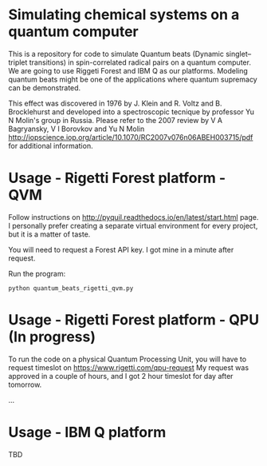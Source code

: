 # Simulating chemical systems on a quantum computer

This is a repository for code to simulate Quantum beats (Dynamic singlet–triplet transitions) in spin-correlated radical pairs
on a quantum computer. We are going to use Riggeti Forest and IBM Q as our platforms.
Modeling quantum beats might be one of the applications where quantum supremacy can be demonstrated.

This effect was discovered in 1976 by J. Klein and R. Voltz and B. Brocklehurst and developed into a spectroscopic tecnique by professor Yu N Molin's group in Russia.
Please refer to the 2007 review by V A Bagryansky, V I Borovkov and Yu N Molin http://iopscience.iop.org/article/10.1070/RC2007v076n06ABEH003715/pdf for additional information.

# Usage - Rigetti Forest platform - QVM

Follow instructions on http://pyquil.readthedocs.io/en/latest/start.html page. I personally prefer creating a separate virtual environment for every project, but it is a matter of taste. 

You will need to request a Forest API key. I got mine in a minute after request. 

Run the program:
```
python quantum_beats_rigetti_qvm.py
```

# Usage - Rigetti Forest platform - QPU (In progress)

To run the code on a physical Quantum Processing Unit, you will have to request timeslot on https://www.rigetti.com/qpu-request
My request was approved in a couple of hours, and I got 2 hour timeslot for day after tomorrow.

... 

# Usage - IBM Q platform

TBD
